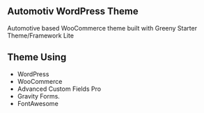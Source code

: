 ## Automotiv WordPress Theme

Automotive based WooCommerce theme built with  Greeny Starter Theme/Framework Lite


## Theme Using
* WordPress
* WooCommerce
* Advanced Custom Fields Pro
* Gravity Forms.
* FontAwesome




